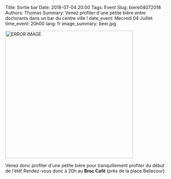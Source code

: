 Title: Sortie bar
Date: 2018-07-04 20:00
Tags: Event
Slug: biere04072018
Authors: Thomas
Summary: Venez profiter d'une petite bière entre doctorants dans un bar du centre ville !
date_event: Mecredi 04 Juillet
time_event: 20h00
lang: fr
image_summary: beer.jpg 


<img src="/images/beer.jpg" style="width:400px;" alt="ERROR IMAGE">

Venez donc profiter d'une petite bière pour tranquillement profiter du début de l'été!
Rendez-vous donc à 20h au __Broc Café__ (près de la place Bellecour).


